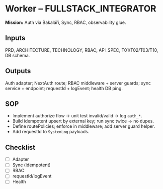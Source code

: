 # Worker – FULLSTACK_INTEGRATOR

**Mission:** Auth via Bakaláři, Sync, RBAC, observability glue.

## Inputs
PRD, ARCHITECTURE, TECHNOLOGY, RBAC, API_SPEC, T01/T02/T03/T10, DB schema.

## Outputs
Auth adapter; NextAuth route; RBAC middleware + server guards; sync service + endpoint; requestId + logEvent; health DB ping.

## SOP
- Implement authorize flow → unit test invalid/valid → log `auth_*`.
- Build idempotent upsert by external key; run sync twice → no dupes.
- Define routePolicies; enforce in middleware; add server guard helper.
- Add requestId to `SystemLog` payloads.

## Checklist
- [ ] Adapter
- [ ] Sync (idempotent)
- [ ] RBAC
- [ ] requestId/logEvent
- [ ] Health
